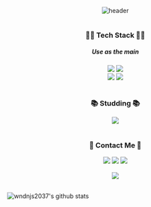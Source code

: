 
<!--
Hi there 👋 
**wndnjs2037/wndnjs2037** is a ✨ _special_ ✨ repository because its `README.md` (this file) appears on your GitHub profile.

Here are some ideas to get you started:

- 🔭 I’m currently working on ...
- 🌱 I’m currently learning ...
- 👯 I’m looking to collaborate on ...
- 🤔 I’m looking for help with ...
- 💬 Ask me about ...
- 📫 How to reach me: ...
- 😄 Pronouns: ...
- ⚡ Fun fact: ...
-->
<div align=center>
  
![header](https://capsule-render.vercel.app/api?type=Waving&color=timeGradient&height=250&section=header&text=♥%20Welcome%20♥&desc=Juwon's%20Github&fontSize=60&descSize=25&animation=fadeIn&fontAlign=50&fontAlignY=45)
#

<div align=center><h3> 👩‍💻 Tech Stack 👨‍💻 </h3>
  <h5> Use as the main </h5>
<img src="https://img.shields.io/badge/javascript-F7DF1E?style=for-the-badge&logo=javascript&logoColor=black">
<img src="https://img.shields.io/badge/html-E34F26?style=for-the-badge&logo=html5&logoColor=white"></div>
<img src="https://img.shields.io/badge/css-1572B6?style=for-the-badge&logo=css3&logoColor=white">
<img src="https://img.shields.io/badge/react-61DAFB?style=for-the-badge&logo=react&logoColor=black"> 
</div>
<br>

<!-- 
<div align=center>
  <h5> Use as the least once </h5>
<img src="https://img.shields.io/badge/JAVA-007396?style=for-the-badge&logo=java&logoColor=white">
<img src="https://img.shields.io/badge/Spring-6DB33F?style=for-the-badge&logo=Spring&logoColor=white"> 
<img src="https://img.shields.io/badge/mysql-4479A1?style=for-the-badge&logo=mysql&logoColor=white"></div><br>

<div align=center>
<img src="https://img.shields.io/badge/c++-00599C?style=for-the-badge&logo=c%2B%2B&logoColor=white">
<img src="https://img.shields.io/badge/python-3776AB?style=for-the-badge&logo=python&logoColor=white"> 
<img src="https://img.shields.io/badge/linux-FCC624?style=for-the-badge&logo=linux&logoColor=black">
<img src="https://img.shields.io/badge/aws-232F3E?style=for-the-badge&logo=aws&logoColor=white">
</div><br>
-->

<div align=center><h3> 📚 Studding 📚 </h3>
<img src="https://img.shields.io/badge/Vue.js-35495E?style=for-the-badge&logo=vuedotjs&logoColor=4FC08D"> 
</div>
<br>

<div align=center><h3> 💌 Contact Me 💌 </h3>
<a href="https://dev-moomin.tistory.com" target="_blank"><img src="https://img.shields.io/badge/tistory-0B2C4A?style=flat-square&logo=Storyblok&logoColor=white"/></a>
<a href="https://www.instagram.com/juwon0000605" target="_blank"><img src="https://img.shields.io/badge/instagram-5C2D91?style=flat-square&logo=Instagram&logoColor=white"/></a>
<a href="mailto:wndnjs2037@naver.com" target="_blank"><img src="https://img.shields.io/badge/Email-517A9E?style=flat-square&logo=Minutemailer&logoColor=white"/></a></div><br>

<div align=center>
<img src="http://mazassumnida.wtf/api/v2/generate_badge?boj=wndnjs2037"></div><br>


![wndnjs2037's github stats](https://github-readme-stats.vercel.app/api?username=wndnjs2037&show_icons=true&theme=dark)
<!-- ![wndnjs2037's github stats](https://github-readme-stats.vercel.app/api/top-langs/?username=wndnjs2037&show_icons=true&hide_border=true&title_color=004386&icon_color=004386&layout=compact&theme=dark) -->
</div>
